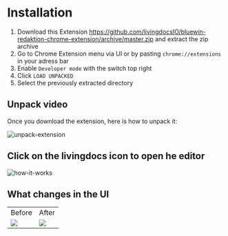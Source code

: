 # Installation

1. Download this Extension https://github.com/livingdocsIO/bluewin-redaktion-chrome-extension/archive/master.zip and extract the zip archive
2. Go to Chrome Extension menu via UI or by pasting `chrome://extensions` in your adress bar
3. Enable `Developer mode` with the switch top right
4. Click `LOAD UNPACKED`
5. Select the previously extracted directory

## Unpack video

Once you download the extension, here is how to unpack it:

![unpack-extension](https://user-images.githubusercontent.com/1632188/47790481-8dee6f80-dd17-11e8-874b-0f6b9de0b17c.gif)

## Click on the livingdocs icon to open he editor

![how-it-works](https://user-images.githubusercontent.com/1632188/47790738-3997bf80-dd18-11e8-8375-8ad5ffbe22f9.gif)

## What changes in the UI

<table>
  <tr>
    <td>
      Before
    </td>
    <td>
      After
    </td>
  </tr>
  <tr>
    <td>
      <img src="https://user-images.githubusercontent.com/1632188/47791818-d4919900-dd1a-11e8-9c3f-e497ddcd20c8.png">
    </td>
    <td>
      <img src="https://user-images.githubusercontent.com/1632188/47792180-c3955780-dd1b-11e8-8f4a-97826e6c86ee.png">
    </td>
  </tr>
</table>
